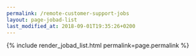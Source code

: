 ```yaml
---
permalink: /remote-customer-support-jobs
layout: page-jobad-list
last_modified_at: 2018-09-01T19:35:26+0200
---
```

{% include render_jobad_list.html permalink=page.permalink %}
